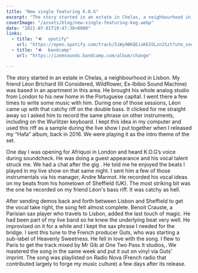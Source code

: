 ```yaml
---
title: "New single featuring K.O.G"
excerpt: "The story started in an estate in Chelas, a neighbourhood in Lisbon. My friend Léon Brichard had brought his analogue studio from London to Lisbon..."
coverImage: "/assets/blog/new-single-featuring-kog.webp"
date: "2021-07-01T19:47:38+0000"
links:
  - title: "🔉  spotify"
    url: "https://open.spotify.com/track/5iWy9BKQEixKEIOLzn2Szt?utm_source=embed_v2&go=1&play=1&nd=1"
  - title: "🔉  bandcamp"
    url: "https://izemsounds.bandcamp.com/album/change"

---
```


The story started in an estate in Chelas, a neighbourhood in Lisbon. My friend Léon Brichard (Ill Considered, Wildflower, Ex-Ibibio Sound Machine) was based in an apartment in this area. He brought his whole analog studio from London to his new home in the Portuguese capital. I went there a few times to write some music with him. During one of those sessions, Léon came up with that catchy riff on the double bass. It clicked for me straight away so I asked him to record the same phrase on other instruments, including on the Wurlitzer keyboard. I kept this idea in my computer and used this riff as a sample during the live show I put together when I released my “Hafa” album, back in 2016. We were playing it as the intro theme of the set.

One day I was opening for Afriquoi in London and heard K.O.G’s voice during soundcheck. He was doing a guest appearance and his vocal talent struck me. We had a chat after the gig . He told me he enjoyed the beats I played in my live show on that same night. I sent him a few of those instrumentals via his manager, Andre Marmot. He recorded his vocal ideas on my beats from his hometown of Sheffield (UK). The most striking bit was the one he recorded on my friend Léon's bass riff. It was catchy as hell.

After sending demos back and forth between Lisbon and Sheffield to get the vocal take right, the song felt almost complete. Benoit Crauste, a Parisian sax player who travels to Lisbon, added the last touch of magic. He had been part of my live band so he knew the underlying beat very well. He improvised on it for a while and I kept the sax phrase I needed for the bridge. I sent this tune to the French producer Guts, who was starting a sub-label of Heavenly Sweetness. He fell in love with the song. I flew to Paris to get the track mixed by Mr Gib at One Two Pass It studios,. We mastered the song in the same week and put it out on vinyl via Guts' imprint. The song was playlisted on Radio Nova (French radio that contributed largely to forge my music culture) a few days after its release.
